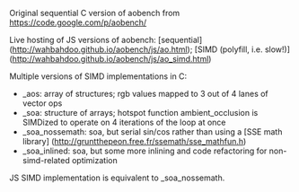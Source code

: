 Original sequential C version of aobench from https://code.google.com/p/aobench/

Live hosting of JS versions of aobench: [sequential] (http://wahbahdoo.github.io/aobench/js/ao.html); [SIMD (polyfill, i.e. slow!)] (http://wahbahdoo.github.io/aobench/js/ao_simd.html)

Multiple versions of SIMD implementations in C:
* \_aos: array of structures; rgb values mapped to 3 out of 4 lanes of vector ops
* \_soa: structure of arrays; hotspot function ambient\_occlusion is SIMDized to operate on 4 iterations of the loop at once
* \_soa\_nossemath: soa, but serial sin/cos rather than using a [SSE math library] (http://gruntthepeon.free.fr/ssemath/sse_mathfun.h)
* \_soa\_inlined: soa, but some more inlining and code refactoring for non-simd-related optimization

JS SIMD implementation is equivalent to \_soa\_nossemath.

